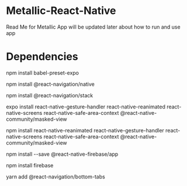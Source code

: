 # Metallic-React-Native
Read Me for Metallic App will be updated later about how to run and use app

# Dependencies
npm install babel-preset-expo    

npm install @react-navigation/native    

npm install @react-navigation/stack    

expo install react-native-gesture-handler react-native-reanimated react-native-screens react-native-safe-area-context @react-native-community/masked-view    

npm install react-native-reanimated react-native-gesture-handler react-native-screens react-native-safe-area-context @react-native-community/masked-view  

npm install --save @react-native-firebase/app  

npm install firebase  

yarn add @react-navigation/bottom-tabs
